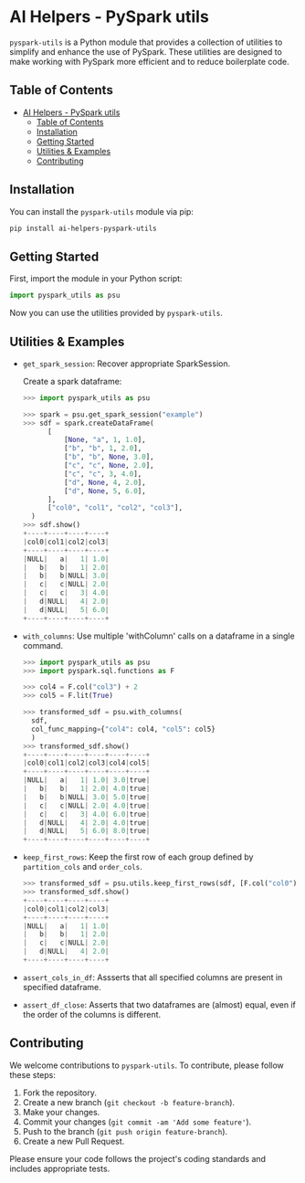 # AI Helpers - PySpark utils

`pyspark-utils` is a Python module that provides a collection of utilities to simplify and enhance the use of PySpark. These utilities are designed to make working with PySpark more efficient and to reduce boilerplate code.

## Table of Contents

- [AI Helpers - PySpark utils](#ai-helpers---pyspark-utils)
  - [Table of Contents](#table-of-contents)
  - [Installation](#installation)
  - [Getting Started](#getting-started)
  - [Utilities \& Examples](#utilities--examples)
  - [Contributing](#contributing)

## Installation

You can install the `pyspark-utils` module via pip:

```bash
pip install ai-helpers-pyspark-utils
```

## Getting Started

First, import the module in your Python script:

```python
import pyspark_utils as psu
```

Now you can use the utilities provided by `pyspark-utils`.

## Utilities & Examples

- `get_spark_session`: Recover appropriate SparkSession.
  
  Create a spark dataframe: 
  
  ```python
  >>> import pyspark_utils as psu

  >>> spark = psu.get_spark_session("example")
  >>> sdf = spark.createDataFrame(
        [
            [None, "a", 1, 1.0],
            ["b", "b", 1, 2.0],
            ["b", "b", None, 3.0],
            ["c", "c", None, 2.0],
            ["c", "c", 3, 4.0],
            ["d", None, 4, 2.0],
            ["d", None, 5, 6.0],
        ],
        ["col0", "col1", "col2", "col3"],
    )
  >>> sdf.show()
  +----+----+----+----+
  |col0|col1|col2|col3|
  +----+----+----+----+
  |NULL|   a|   1| 1.0|
  |   b|   b|   1| 2.0|
  |   b|   b|NULL| 3.0|
  |   c|   c|NULL| 2.0|
  |   c|   c|   3| 4.0|
  |   d|NULL|   4| 2.0|
  |   d|NULL|   5| 6.0|
  +----+----+----+----+ 
  ```

- `with_columns`: Use multiple 'withColumn' calls on a dataframe in a single command.

  ```python
  >>> import pyspark_utils as psu
  >>> import pyspark.sql.functions as F

  >>> col4 = F.col("col3") + 2
  >>> col5 = F.lit(True)

  >>> transformed_sdf = psu.with_columns(
    sdf, 
    col_func_mapping={"col4": col4, "col5": col5}
    )
  >>> transformed_sdf.show()
  +----+----+----+----+----+----+
  |col0|col1|col2|col3|col4|col5|
  +----+----+----+----+----+----+
  |NULL|   a|   1| 1.0| 3.0|true|
  |   b|   b|   1| 2.0| 4.0|true|
  |   b|   b|NULL| 3.0| 5.0|true|
  |   c|   c|NULL| 2.0| 4.0|true|
  |   c|   c|   3| 4.0| 6.0|true|
  |   d|NULL|   4| 2.0| 4.0|true|
  |   d|NULL|   5| 6.0| 8.0|true|
  +----+----+----+----+----+----+
  ```

- `keep_first_rows`: Keep the first row of each group defined by `partition_cols` and `order_cols`.

  ```python
  >>> transformed_sdf = psu.utils.keep_first_rows(sdf, [F.col("col0")], [F.col("col3")])
  >>> transformed_sdf.show()
  +----+----+----+----+
  |col0|col1|col2|col3|
  +----+----+----+----+
  |NULL|   a|   1| 1.0|
  |   b|   b|   1| 2.0|
  |   c|   c|NULL| 2.0|
  |   d|NULL|   4| 2.0|
  +----+----+----+----+
  ```

- `assert_cols_in_df`: Assserts that all specified columns are present in specified dataframe.

- `assert_df_close`: Asserts that two dataframes are (almost) equal, even if the order of the columns is different.

## Contributing

We welcome contributions to `pyspark-utils`. To contribute, please follow these steps:

1. Fork the repository.
2. Create a new branch (`git checkout -b feature-branch`).
3. Make your changes.
4. Commit your changes (`git commit -am 'Add some feature'`).
5. Push to the branch (`git push origin feature-branch`).
6. Create a new Pull Request.

Please ensure your code follows the project's coding standards and includes appropriate tests.
